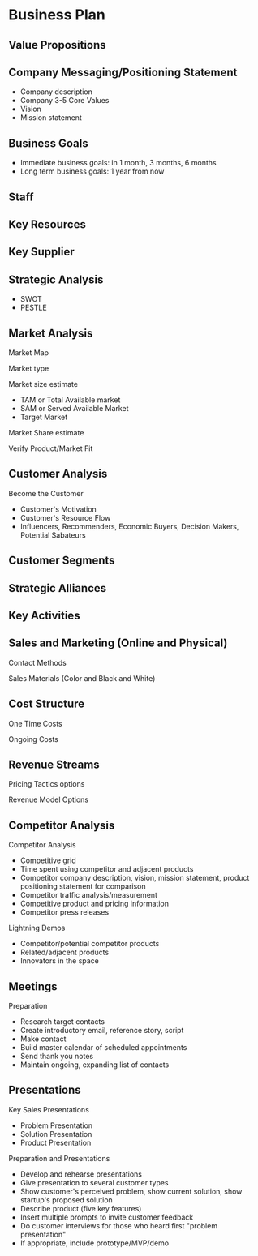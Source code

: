 # Business Plan

## Value Propositions

## Company Messaging/Positioning Statement
* Company description
* Company 3-5 Core Values
* Vision
* Mission statement

## Business Goals
* Immediate business goals: in 1 month, 3 months, 6 months
* Long term business goals: 1 year from now

## Staff

## Key Resources

## Key Supplier

## Strategic Analysis

* SWOT
* PESTLE

## Market Analysis

Market Map

Market type

Market size estimate
* TAM or Total Available market
* SAM or Served Available Market
* Target Market

Market Share estimate

Verify Product/Market Fit

## Customer Analysis 

Become the Customer
* Customer's Motivation
* Customer's Resource Flow
* Influencers, Recommenders, Economic Buyers, Decision Makers, Potential Sabateurs

## Customer Segments

## Strategic Alliances

## Key Activities

## Sales and Marketing (Online and Physical)

Contact Methods

Sales Materials (Color and Black and White)

## Cost Structure

One Time Costs

Ongoing Costs

## Revenue Streams

Pricing Tactics options

Revenue Model Options

## Competitor Analysis

Competitor Analysis
* Competitive grid
* Time spent using competitor and adjacent products
* Competitor company description, vision, mission statement, product positioning statement for comparison
* Competitor traffic analysis/measurement
* Competitive product and pricing information
* Competitor press releases

Lightning Demos
* Competitor/potential competitor products
* Related/adjacent products
* Innovators in the space

## Meetings

Preparation
* Research target contacts
* Create introductory email, reference story, script
* Make contact
* Build master calendar of scheduled appointments
* Send thank you notes
* Maintain ongoing, expanding list of contacts

## Presentations

Key Sales Presentations
* Problem Presentation
* Solution Presentation
* Product Presentation

Preparation and Presentations
* Develop and rehearse presentations
* Give presentation to several customer types
* Show customer's perceived problem, show current solution, show startup's proposed solution
* Describe product (five key features) 
* Insert multiple prompts to invite customer feedback
* Do customer interviews for those who heard first "problem presentation" 
* If appropriate, include prototype/MVP/demo